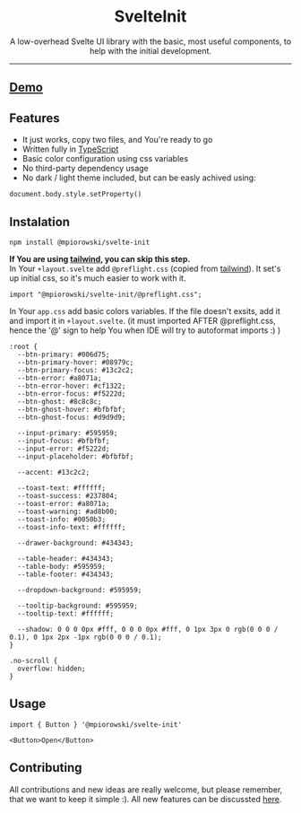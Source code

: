 <p align="center">
  <h1 align="center">SvelteInit</h1>
</p>

<p align="center">
  A low-overhead Svelte UI library with the basic, most useful components, to help with the initial development.
</p>

<p align="center">
    
</p>

---

## [Demo](https://demo.com/)

## Features

- It just works, copy two files, and You're ready to go
- Written fully in [TypeScript](https://typescriptlang.org/)
- Basic color configuration using css variables
- No third-party dependency usage
- No dark / light theme included, but can be easly achived using:

```
document.body.style.setProperty()
```

## Instalation

```
npm install @mpiorowski/svelte-init
```

**If You are using [tailwind](https://tailwindcss.com), you can skip this step.**  
In Your `+layout.svelte` add `@preflight.css` (copied from [tailwind](https://tailwindcss.com/docs/preflight)). It set's up initial css, so it's much easier to work with it.

```
import "@mpiorowski/svelte-init/@preflight.css";
```

In Your `app.css` add basic colors variables. If the file doesn't exsits, add it and import it in `+layout.svelte`. (it must imported AFTER @preflight.css, hence the '@' sign to help You when IDE will try to autoformat imports :) )

```
:root {
  --btn-primary: #006d75;
  --btn-primary-hover: #08979c;
  --btn-primary-focus: #13c2c2;
  --btn-error: #a8071a;
  --btn-error-hover: #cf1322;
  --btn-error-focus: #f5222d;
  --btn-ghost: #8c8c8c;
  --btn-ghost-hover: #bfbfbf;
  --btn-ghost-focus: #d9d9d9;

  --input-primary: #595959;
  --input-focus: #bfbfbf;
  --input-error: #f5222d;
  --input-placeholder: #bfbfbf;

  --accent: #13c2c2;

  --toast-text: #ffffff;
  --toast-success: #237804;
  --toast-error: #a8071a;
  --toast-warning: #ad8b00;
  --toast-info: #0050b3;
  --toast-info-text: #ffffff;

  --drawer-background: #434343;

  --table-header: #434343;
  --table-body: #595959;
  --table-footer: #434343;

  --dropdown-background: #595959;

  --tooltip-background: #595959;
  --tooltip-text: #ffffff;

  --shadow: 0 0 0 0px #fff, 0 0 0 0px #fff, 0 1px 3px 0 rgb(0 0 0 / 0.1), 0 1px 2px -1px rgb(0 0 0 / 0.1);
}

.no-scroll {
  overflow: hidden;
}
```

## Usage

```
import { Button } '@mpiorowski/svelte-init'
```

```
<Button>Open</Button>
```

## Contributing

All contributions and new ideas are really welcome, but please remember, that we want to keep it simple :). All new features can be discussted [here](https://github.com/mpiorowski/svelte-init/discussions).
